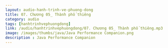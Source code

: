 ```yaml
---
layout: audio-hanh-trinh-ve-phuong-dong
title: 07. Chương 05_ Thành phố thiêng 
category: audio
tags: [hanhtrinhvephuongdong]
link: /audio/hanhtrinhvephuongdong/07. Chương 05_ Thành phố thiêng.mp3 
image: /images/thumbs/java/Java Performance Companion.png
description : Java Performance Companion 
---
```












